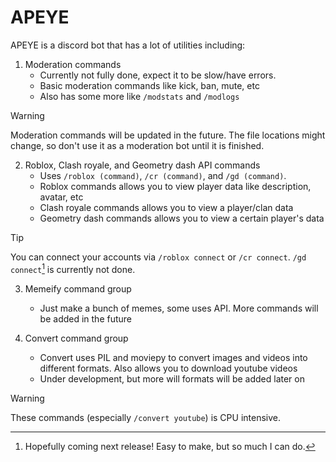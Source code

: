 # APEYE
APEYE is a discord bot that has a lot of utilities including:
1. Moderation commands
    * Currently not fully done, expect it to be slow/have errors.
    * Basic moderation commands like kick, ban, mute, etc
    * Also has some more like `/modstats` and `/modlogs` 
> [!WARNING]  
> Moderation commands will be updated in the future. The file locations might change, so don't use it as a moderation bot until it is finished.

2. Roblox, Clash royale, and Geometry dash API commands
    * Uses `/roblox (command)`, `/cr (command)`, and `/gd (command)`. 
    * Roblox commands allows you to view player data like description, avatar, etc
    * Clash royale commands allows you to view a player/clan data
    * Geometry dash commands allows you to view a certain player's data
> [!TIP]
> You can connect your accounts via `/roblox connect` or `/cr connect`. `/gd connect`[^1] is currently not done.

3. Memeify command group
    * Just make a bunch of memes, some uses API. More commands will be added in the future
  
4. Convert command group
    * Convert uses PIL and moviepy to convert images and videos into different formats. Also allows you to download youtube videos
    * Under development, but more will formats will be added later on
> [!WARNING]  
> These commands (especially `/convert youtube`) is CPU intensive.

[^1]: Hopefully coming next release! Easy to make, but so much I can do.
